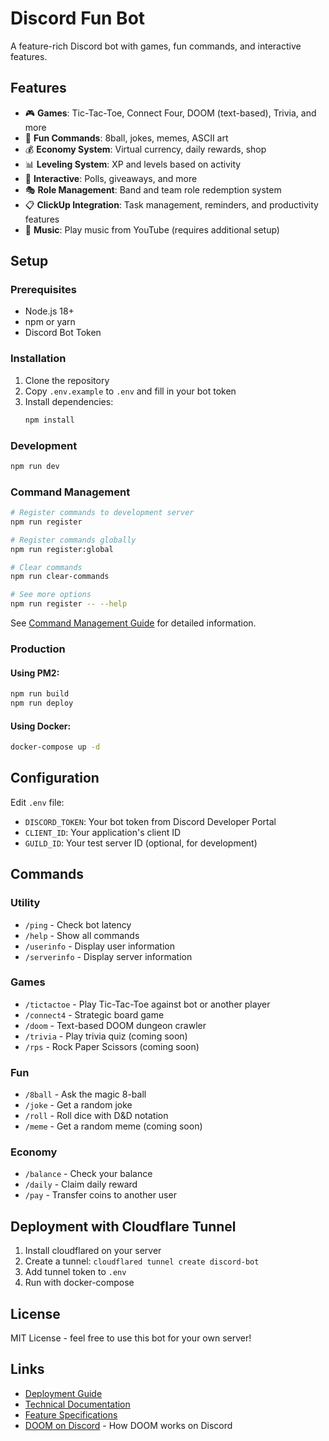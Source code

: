 # Discord Fun Bot

A feature-rich Discord bot with games, fun commands, and interactive features.

## Features

- 🎮 **Games**: Tic-Tac-Toe, Connect Four, DOOM (text-based), Trivia, and more
- 🎉 **Fun Commands**: 8ball, jokes, memes, ASCII art
- 💰 **Economy System**: Virtual currency, daily rewards, shop
- 📊 **Leveling System**: XP and levels based on activity
- 🎁 **Interactive**: Polls, giveaways, and more
- 🎭 **Role Management**: Band and team role redemption system
- 📋 **ClickUp Integration**: Task management, reminders, and productivity features
- 🎵 **Music**: Play music from YouTube (requires additional setup)

## Setup

### Prerequisites

- Node.js 18+
- npm or yarn
- Discord Bot Token

### Installation

1. Clone the repository
2. Copy `.env.example` to `.env` and fill in your bot token
3. Install dependencies:
   ```bash
   npm install
   ```

### Development

```bash
npm run dev
```

### Command Management

```bash
# Register commands to development server
npm run register

# Register commands globally
npm run register:global

# Clear commands
npm run clear-commands

# See more options
npm run register -- --help
```

See [Command Management Guide](docs/COMMAND_MANAGEMENT.md) for detailed information.

### Production

#### Using PM2:
```bash
npm run build
npm run deploy
```

#### Using Docker:
```bash
docker-compose up -d
```

## Configuration

Edit `.env` file:
- `DISCORD_TOKEN`: Your bot token from Discord Developer Portal
- `CLIENT_ID`: Your application's client ID
- `GUILD_ID`: Your test server ID (optional, for development)

## Commands

### Utility
- `/ping` - Check bot latency
- `/help` - Show all commands
- `/userinfo` - Display user information
- `/serverinfo` - Display server information

### Games
- `/tictactoe` - Play Tic-Tac-Toe against bot or another player
- `/connect4` - Strategic board game
- `/doom` - Text-based DOOM dungeon crawler
- `/trivia` - Play trivia quiz (coming soon)
- `/rps` - Rock Paper Scissors (coming soon)

### Fun
- `/8ball` - Ask the magic 8-ball
- `/joke` - Get a random joke
- `/roll` - Roll dice with D&D notation
- `/meme` - Get a random meme (coming soon)

### Economy
- `/balance` - Check your balance
- `/daily` - Claim daily reward
- `/pay` - Transfer coins to another user

## Deployment with Cloudflare Tunnel

1. Install cloudflared on your server
2. Create a tunnel: `cloudflared tunnel create discord-bot`
3. Add tunnel token to `.env`
4. Run with docker-compose

## License

MIT License - feel free to use this bot for your own server!

## Links

- [Deployment Guide](deployment/DEPLOYMENT_GUIDE.md)
- [Technical Documentation](TECHNICAL_DOCS.md)
- [Feature Specifications](FEATURES_SPEC.md)
- [DOOM on Discord](DOOM_ON_DISCORD.md) - How DOOM works on Discord

